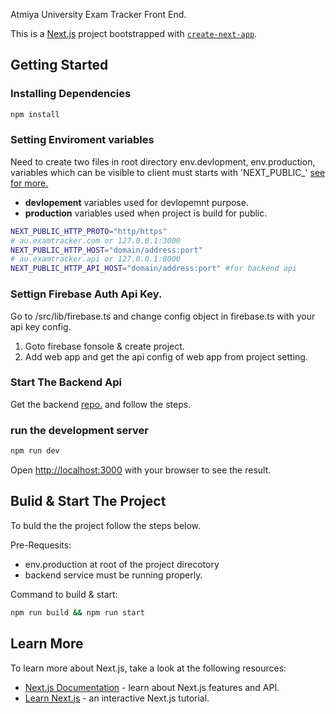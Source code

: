Atmiya University Exam Tracker Front End.

This is a [Next.js](https://nextjs.org/) project bootstrapped with [`create-next-app`](https://github.com/vercel/next.js/tree/canary/packages/create-next-app).

## Getting Started

### Installing Dependencies
```bash
npm install
```

### Setting Enviroment variables
Need to create two files in root directory env.devlopment, env.production,
variables which can be visible to client must starts with 'NEXT_PUBLIC_' [see for more.](https://nextjs.org/docs/app/building-your-application/configuring/environment-variables)
- **devlopement** variables used for devlopemnt purpose.
- **production** variables used when project is build for public.

```bash
NEXT_PUBLIC_HTTP_PROTO="http/https"
# au.examtracker.com or 127.0.0.1:3000
NEXT_PUBLIC_HTTP_HOST="domain/address:port"
# au.examtracker.api or 127.0.0.1:8000
NEXT_PUBLIC_HTTP_API_HOST="domain/address:port" #for backend api
```

### Settign Firebase Auth Api Key.
Go to /src/lib/firebase.ts and change config object in firebase.ts with your api key config.

1. Goto firebase fonsole & create project.
2. Add web app and get the api config of web app from project setting.


### Start The Backend Api
Get the backend [repo.](https://github.com/GautamMakadia/exam-tracker-backend) and follow the steps.


###  run the development server
```bash
npm run dev
```

Open [http://localhost:3000](http://localhost:3000) with your browser to see the result.


## Bulid & Start The Project
To buld the the project follow the steps below.

Pre-Requesits:
- env.production at root of the project direcotory
- backend service must be running properly.

Command to build & start:
```bash
npm run build && npm run start
```






## Learn More

To learn more about Next.js, take a look at the following resources:

- [Next.js Documentation](https://nextjs.org/docs) - learn about Next.js features and API.
- [Learn Next.js](https://nextjs.org/learn) - an interactive Next.js tutorial.



